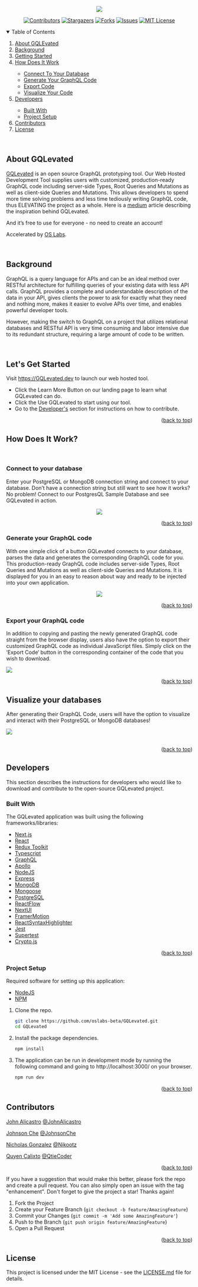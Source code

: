 <!--
*** This ReadMe document was insipred by the ReadMe template from
*** https://github.com/othneildrew/Best-README-Template
-->

<!--
*** https://www.markdownguide.org/basic-syntax/#reference-style-links
-->

<!-- GQLevated -->
<div id="top" align="center">
<img src='./public/GQLevatedWordMarkSlogan.svg'>
<br/>
<!-- PROJECT SHIELDS -->

[![Contributors][contributors-shield]][contributors-url]
[![Stargazers][stars-shield]][stars-url]
[![Forks][forks-shield]][forks-url]
[![Issues][issues-shield]][issues-url]
[![MIT License][license-shield]][license-url]

</div>


<!-- TABLE OF CONTENTS -->
<details open="open">
  <summary>Table of Contents</summary>
  <ol>
      <li><a href="#about-gqlevated">About GQLEvated</a></li> 
      <li><a href="#background">Background</a></li>
      <li><a href="#lets-get-started">Getting Started</a></li>      
      <li><a href="#how-does-it-work">How Does It Work</a></li>
         <ul>
            <li><a href="#connect-to-your-database">Connect To Your Database</a></li>      
            <li><a href="#generate-your-graphql-code">Generate Your GraphQL Code</a></li>     
            <li><a href="#export-your-graphql-code">Export Code</a></li>     
            <li><a href="#Visualize-your-GraphQL-schema">Visualize Your Code</a></li>     
            </ul>
      <li><a href="#developers">Developers</a></li>
         <ul>
            <li><a href="#built-with">Built With</a></li>     
            <li><a href="#project-setup">Project Setup</a></li> 
         </ul>
    <li><a href="#contributors">Contributors</a></li>
    <li><a href="#license">License</a></li>
  </ol>
</details>

</br>



<!-- ABOUT -->
## About GQLevated

[GQLevated](https://GQLevated.dev) is an open source GraphQL prototyping tool. Our Web Hosted Development Tool supplies users with customized, production-ready GraphQL code including server-side Types, Root Queries and Mutations as well as client-side Queries and Mutations. This allows developers to spend more time solving problems and less time tediously writing GraphQL code, thus ELEVATING the project as a whole. Here is a [medium]() article describing the inspiration behind GQLevated.

And it’s free to use for everyone - no need to create an account!

Accelerated by <a href="https://github.com/oslabs-beta/" >OS Labs</a>.

</br>

 <!-- BACKGROUND -->

## Background

GraphQL is a query language for APIs and can be an ideal method over RESTful architecture for fulfilling queries of your existing data with less API calls. GraphQL provides a complete and understandable description of the data in your API, gives clients the power to ask for exactly what they need and nothing more, makes it easier to evolve APIs over time, and enables powerful developer tools.

However, making the switch to GraphQL on a project that utilizes relational databases and RESTful API is very time consuming and labor intensive due to its redundant structure, requiring a large amount of code to be written.

</br>

 <!-- Lets Get Started -->
## Let's Get Started

Visit <a class="nav-link" href="https://GQLevated.dev/">https://GQLevated.dev</a> to launch our web hosted tool.

- Click the Learn More Button on our landing page to learn what GQLevated can do.
- Click the Use GQLevated to start using our tool.
- Go to the [Developer's](#developers) section for instructions on how to contribute.

<p align="right">(<a href="#top">back to top</a>)</p>

 <!-- HOW DOES IT WORK -->
## How Does It Work?
</br>

<!-- CONNECT DB -->
### Connect to your database

Enter your PostgreSQL or MongoDB connection string and connect to your database.
Don’t have a connection string but still want to see how it works? No problem! 
Connect to our PostgresQL Sample Database and see GQLevated in action.
<div  align="center">
<img src='./public/home1.gif'>
</div>

<p align="right">(<a href="#top">back to top</a>)</p>

<!-- GENERATE CODE -->

### Generate your GraphQL code

With one simple click of a button GQLevated connects to your database, parses the data and generates the corresponding GraphQL code for you. This production-ready GraphQL code includes server-side Types, Root Queries and Mutations as well as client-side Queries and Mutations. It is displayed for you in an easy to reason about way and ready to be injected into your own application.


<div  align="center">
<img src='./public/home2.gif'>
</div>

<p align="right">(<a href="#top">back to top</a>)</p>

<!-- EXPORT CODE -->
### Export your GraphQL code

In addition to copying and pasting the newly generated GraphQL code straight from the browser display, users also have the option to export their customized GraphQL code as individual JavaScript files. Simply click on the ‘Export Code‘ button in the corresponding container of the code that you wish to download.

<img src='./public/home3.gif'>

<p align="right">(<a href="#top">back to top</a>)</p>

<!-- VISUALIZE -->
## Visualize your databases

After generating their GraphQL Code, users will have the option to visualize and interact with their PostgreSQL or MongoDB databases!

<img src='./public/visualplaceholder.jpeg'>
<br />
<br />


<p align="right">(<a href="#top">back to top</a>)</p>

## Developers

This section describes the instructions for developers who would like to download and contribute to the open-source GQLevated project.
### Built With

The GQLevated application was built using the following frameworks/libraries:

- [Next.js](https://nextjs.org/)
- [React](https://reactjs.org/)
- [Redux Toolkit](https://redux-toolkit.js.org/)
- [Typescript](https://www.typescriptlang.org/)
- [GraphQL](https://graphql.org/)
- [Apollo](https://www.apollographql.com/)
- [NodeJS](https://nodejs.org/en/)
- [Express](https://expressjs.com/)
- [MongoDB](https://www.mongodb.com/)
- [Mongoose](https://mongoosejs.com/)
- [PostgreSQL](https://postgresql.org/)
- [ReactFlow](https://reactflow.dev/)
- [NextUI](https://nextui.org/)
- [FramerMotion](https://www.framer.com/motion/)
- [ReactSyntaxHighlighter](https://www.npmjs.com/package/react-syntax-highlighter)
- [Jest](https://jestjs.io/)
- [Supertest](https://www.npmjs.com/package/supertest)
- [Crypto.js](https://cryptojs.gitbook.io/docs/)

<p align="right">(<a href="#top">back to top</a>)</p>

### Project Setup

Required software for setting up this application:

- [NodeJS](https://nodejs.org/en/)
- [NPM ](https://www.npmjs.com/)

1. Clone the repo.
   ```sh
   git clone https://github.com/oslabs-beta/GQLevated.git
   cd GQLevated
   ```
2. Install the package dependencies.
   ```sh
   npm install
   ```
3. The application can be run in development mode by running the following command and going to http://localhost:3000/ on your browser.

   ```sh
   npm run dev
   ```

<p align="right">(<a href="#top">back to top</a>)</p>

<!-- CONTRIBUTORS -->

## Contributors

[John Alicastro](https://www.linkedin.com/in/johnalicastro) [@JohnAlicastro](https://github.com/JohnAlicastro)

[Johnson Che](https://www.linkedin.com/in/JohnsonChe/) [@JohnsonChe](https://github.com/JohnsonChe)

[Nicholas Gonzalez](https://www.linkedin.com/in/nicholasagonzalez/) [@Nikootz](https://github.com/Nikootz)

[Quyen Calixto](https://www.linkedin.com/in/quyencalixto/) [@QtieCoder](https://github.com/QtieCoder)


<p align="right">(<a href="#top">back to top</a>)</p>

If you have a suggestion that would make this better, please fork the repo and create a pull request. You can also simply open an issue with the tag "enhancement".
Don't forget to give the project a star! Thanks again!

1. Fork the Project
2. Create your Feature Branch (`git checkout -b feature/AmazingFeature`)
3. Commit your Changes (`git commit -m 'Add some AmazingFeature'`)
4. Push to the Branch (`git push origin feature/AmazingFeature`)
5. Open a Pull Request

<p align="right">(<a href="#top">back to top</a>)</p>

## License

This project is licensed under the MIT License - see the [LICENSE.md](https://github.com/oslabs-beta/GQLevated/blob/main/LICENSE) file for details.

<!-- MARKDOWN LINKS & IMAGES -->
<!-- https://www.markdownguide.org/basic-syntax/#reference-style-links -->

[contributors-shield]: https://img.shields.io/github/contributors/oslabs-beta/GQLevated.svg?style=for-the-badge
[contributors-url]: https://github.com/oslabs-beta/GQLevated/graphs/contributors
[stars-shield]: https://img.shields.io/github/stars/oslabs-beta/GQLevated.svg?style=for-the-badge
[stars-url]: https://github.com/oslabs-beta/GQLevated/stargazers
[forks-shield]: https://img.shields.io/github/forks/oslabs-beta/GQLevated.svg?style=for-the-badge
[forks-url]: https://github.com/oslabs-beta/GQLevated/network/members
[issues-shield]: https://img.shields.io/github/issues/oslabs-beta/GQLevated.svg?style=for-the-badge
[issues-url]: https://github.com/oslabs-beta/GQLevated/issues
[license-shield]: https://img.shields.io/github/license/oslabs-beta/GQLevated.svg?style=for-the-badge
[license-url]: https://github.com/oslabs-beta/GQLevated/blob/master/LICENSE.txt
[linkedin-shield]: https://img.shields.io/badge/-LinkedIn-black.svg?style=for-the-badge&logo=linkedin&colorB=555
[linkedin-url]: https://www.linkedin.com/company/gqlevated